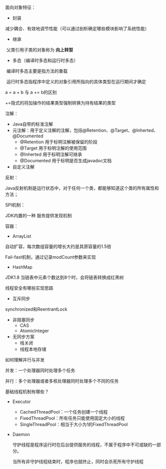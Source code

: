 面向对象特征：

* 封装

​		减少耦合、有效地调节性能（可以通过剖析确定哪些模块影响了系统性能）

* 继承

​		父类引用子类的对象称为 <strong>向上转型</strong>

* 多态（编译时多态和运行时多态）

​		编译时多态主要是指方法的重载

​		运行时多态指程序中定义的对象引用所指向的具体类型在运行期间才确定



a  = a + b 与 a += b的区别

+=隐式的将加操作的结果类型强制转换为持有结果的类型



注解：

* Java自带的标准注解
* 元注解：用于定义注解的注解，包括@Retention、@Target、@Inherted、@Documented
  * @Retention 用于标明注解被保留的阶段
  * @Target 用于标明注解的使用范围
  * @Inherted 用于标明注解可继承
  * @Documented 用于标明是否生成javadoc文档
* 自定义注解





反射：

Java反射机制是运行状态中，对于任何一个类，都能够知道这个类的所有属性和方法；

SPI机制：

JDK内置的一种 服务提供发现机制





容器：

* ArrayList

自动扩容，每次数组容量的增长大约是其原容量的1.5倍

Fail-fast机制，通过记录modCount参数来实现



* HashMap

JDK1.8 当链表中元素个数达到8个时，会将链表转换成红黑树





线程安全有哪些实现思路

* 互斥同步

synchronized和ReentrantLock

* 非阻塞同步
  * CAS
  * AtomicInteger
* 无同步方案
  * 栈关闭
  * 线程本地存储



如何理解并行与并发

并发：一个处理器同时处理多个任务

并行：多个处理器或者多核处理器同时处理多个不同的任务



基础线程机制有哪些？

* Executor

  * CachedThreadPool：一个任务创建一个线程
  * FixedThreadPool：所有任务只能使用固定大小的线程
  * SingleThreadPool：相当于大小为1的FixedThreadPool

* Daemon

  ​	守护线程是程序运行时在后台提供服务的线程，不属于程序中不可或缺的一部分。

  ​	当所有非守护线程结束时，程序也就终止，同时会杀死所有守护线程